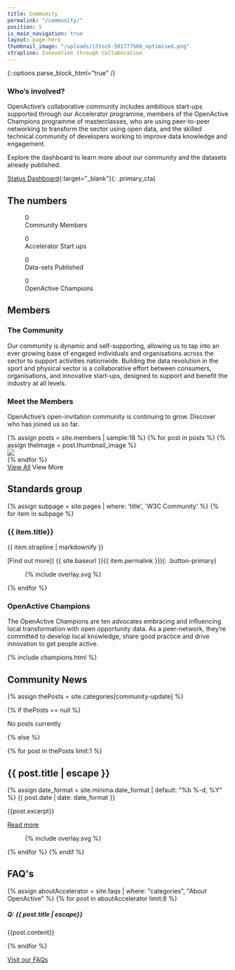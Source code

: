 ```yaml
---
title: Community
permalink: "/community/"
position: 5
is_main_navigation: true
layout: page-hero
thumbnail_image: "/uploads/iStock-501777666_optimised.png"
strapline: Innovation through Collaboration
---
```


{::options parse_block_html="true" /}

<!--  ---------------->
<!-- HERO -->
<!--  ---------------->
<article>
<div class="one">

### Who’s involved?

OpenActive’s collaborative community includes ambitious start-ups supported through our Accelerator programme, members of the OpenActive Champions programme of masterclasses, who are using peer-to-peer networking to transform the sector using open data, and the skilled technical community of developers working to improve data knowledge and engagement.

Explore the dashboard to learn more about our community and the datasets already published.

[Status Dashboard](http://status.openactive.io/){:target="_blank"}{: .primary_cta}

</div>
</article>


<!--  ---------------->
<!-- STATS ROW -->
<!--  ---------------->
<article class="invert stats-row title-row" markdown="0">
<h2 class="sub-heading-two">The numbers</h2>

<div class="four">
<figure>
<div class="wrap">
<div class="odometer com-members">0</div>
</div>
<figcaption>Community Members </figcaption>
</figure>
</div>

<div class="four">
<figure>
<div class="wrap">

<div class="odometer com-startups">0</div>
</div>
<figcaption>Accelerator Start ups </figcaption>

</figure>
</div>

<div class="four">
<figure>
<div class="wrap">

<div class="odometer com-published">0</div>
</div>
<figcaption>Data-sets Published </figcaption>

</figure>
</div>

<div class="four">
<figure>
<div class="wrap">

<div class="odometer com-champions">0</div>
</div>
<figcaption>OpenActive Champions </figcaption>

</figure>
</div>

</article>




<!--  ---------------->
<!-- TEXT BLOCK -->
<!--  ---------------->
<article class="title-row">
<h2 class="sub-heading-two">Members</h2>
<div class="one">

### The Community
Our community is dynamic and self-supporting, allowing us to tap into an ever growing base of engaged individuals and organisations across the sector to support activities nationwide. Building the data revolution in the sport and physical sector is a collaborative effort between consumers, organisations, and innovative start-ups, designed to support and benefit the industry at all levels.

</div>
</article>

<!--  ---------------->
<!-- MEMBERS -->
<!--  ---------------->
<article>
<div class="one">

### Meet the Members

OpenActive’s open-invitation community is continuing to grow. Discover who has joined us so far.

</div>
</article>
<article>
<div class="one freegrid-six">
{% assign posts = site.members | sample:18 %}
{% for post in posts %}
{% assign theImage = post.thumbnail_image %}
<div class="mobile-hide-content" data-tab="{{ forloop.index }}" markdown="0" >
<a  href="{{ post.url | relative_url }}"><img role="logo" src="{{ theImage  | relative_url}}"/></a>
</div>
{% endfor %}
</div>
<div class="one buttons">
<a class="button-primary" href="{% link members-page.md %}">View All</a>
<a class="button-primary--ghost mobile-show">View More</a>
</div>
</article>



<!--  ---------------->
<!-- W3C COMMUNITY CALL TO ACTION -->
<!--  ---------------->
<article class="call_to_action--full-width">
<h2 class="sub-heading-two">Standards group</h2>
<div class="one">

{% assign subpage = site.pages | where: 'title', 'W3C Community' %}
{% for item in subpage %}
### {{ item.title}}
{{ item.strapline | markdownify }}

[Find out more]( {{ site.baseurl }}{{ item.permalink }}){: .button-primary}

</div>
<figure>
<div class="mask">{% include overlay.svg %}</div>
<div class="image" style="background: url({{ site.baseurl }}{{ item.thumbnail_image }})center center / cover no-repeat;"></div>
</figure>
{% endfor %}
</article>


<!--  ---------------->
<!-- CHAMPIONS -->
<!--  ---------------->
<article>
<div class="one">

### OpenActive Champions

The OpenActive Champions are ten advocates embracing and influencing local transformation with open opportunity data. As a peer-network, they’re committed to develop local knowledge, share good practice and drive innovation to get people active.

</div>
</article>

<!--  ---------------->
<!-- CHAMPIONS -->
<!--  ---------------->

{% include champions.html %}



<!--  ---------------->
<!-- NEWS -->
<!--  ---------------->
<article class="post-list title-row">
<h2 class="sub-heading-two"> Community News</h2>

{% assign thePosts = site.categories[community-update] %}

{% if thePosts == null %}
<p>No posts currently</p>
{% else %}

{% for post in thePosts limit:1 %}

<h2>{{ post.title | escape }}</h2>
{% assign date_format = site.minima.date_format | default: "%b %-d, %Y" %}
<span class="post-meta">{{ post.date | date: date_format }}</span>
<p class="post-snippet">{{post.excerpt}}</p><a href="{{ post.url | relative_url }}" class="button-primary">Read more</a>
</div>
<figure>
<div class="mask">{% include overlay.svg %}</div>
<div class="image" style="background: url({{post.thumbnail_image | relative_url}})top center / cover no-repeat;"></div>
</figure>

{% endfor %}
{% endif %}

</article>



<!--  ---------------->
<!-- FAQS -->
<!--  ---------------->
<article class="faq-snippet title-row invert-2">
<h2 class="sub-heading-two">FAQ's</h2>
<div class="one">
{% assign aboutAccelerator = site.faqs | where: "categories", "About OpenActive" %}
{% for post in aboutAccelerator limit:8 %}

<div class=" show_hide">
<h5>Q: {{ post.title | escape}}</h5>
<div class="slidingDiv">
{{post.content}}
</div>
</div>

{% endfor %}
</div>
<div class="one">
<p><a class="button-primary" href="{{ site.baseurl }}{% link faqs.md %}">Visit
our FAQs</a></p>
</div>
</article>